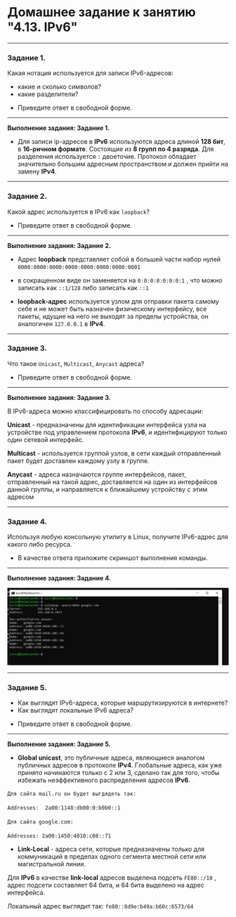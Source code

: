  # Домашнее задание к занятию "4.13. IPv6"

---

### Задание 1. 

Какая нотация используется для записи IPv6-адресов:

 - какие и сколько символов?
 - какие разделители?

* Приведите ответ в свободной форме.
--- 

**Выполнение задания: Задание 1.**

* Для записи ip-адресов в **IPv6**  используются адреса длиной **128 бит**, в **16-ричном формате**. Состоящие из **8 групп по 4 разряда**. Для разделения используется `:` двоеточие. Протокол обладает значительно большим адресным пространством и должен прийти на замену **IPv4**.


---

### Задание 2. 

Какой адрес используется в IPv6 как `loopback`?

* Приведите ответ в свободной форме.
--- 

**Выполнение задания: Задание 2.**

* Адрес **loopback** представляет собой в большей части набор нулей `0000:0000:0000:0000:0000:0000:0000:0001`

* в сокращенном виде он заменяется на `0:0:0:0:0:0:0:1` , что можно записать как  `::1/128` либо записать как `::1 `

* **loopback-адрес** используется узлом для отправки пакета самому себе и не может быть назначен физическому интерфейсу, все пакеты, идущие на него не выходят за пределы устройства, он аналогичен `127.0.0.1` в **IPv4**.


---

### Задание 3. 

Что такое `Unicast`, `Multicast`, `Anycast` адреса?

* Приведите ответ в свободной форме.
--- 

**Выполнение задания: Задание 3.**

В IPv6-адреса можно классифицировать по способу адресации:

**Unicast** - предназначены для идентификации интерфейса узла на устройстве под управлением протокола **IPv6**,  и идентифицируют только один сетевой интерфейс.

**Multicast** - используется группой узлов, в сети каждый отправленный  пакет  будет доставлен каждому узлу в группе.

**Anycast** - адреса назначаются группе интерфейсов, пакет, отправленный на такой адрес, доставляется на один из интерфейсов данной группы, и направляется к ближайшему устройству с этим адресом


---

### Задание 4. 

Используя любую консольную утилиту в Linux, получите IPv6-адрес для какого либо ресурса.

* В качестве ответа приложите скриншот выполнения команды.
--- 

**Выполнение задания: Задание 4.**

![img8.jpg](https://github.com/elekpow/netology/blob/main/net-net_protocol/images/img8.jpg)


---

### Задание 5. 

 - Как выглядят IPv6-адреса, которые маршрутизируются в интернете?
 - Как выглядят локальные IPv6 адреса?

* Приведите ответ в свободной форме.
--- 

**Выполнение задания: Задание 5.**

* **Global unicast**, это публичные адреса, являющиеся аналогом публичных адресов в протоколе **IPv4**.  Глобальные адреса, как уже принято начинаются только с 2 или 3, сделано так для того, чтобы избежать неэффективного распределения адресов **IPv6**.

```
Для сайта mail.ru он будет выгдядеть так:

Addresses:  2a00:1148:db00:0:b0b0::1

Для сайта google.com:

Addresses: 2a00:1450:4010:c08::71
```

* **Link-Local**  - адреса сети, которые предназначены только для коммуникаций в пределах одного сегмента местной сети или магистральной линии. 

Для **IPv6** в качестве **link-local** адресов выделена подсеть `FE80::/10` , адрес подсети составляет 64 бита, и 64 бита выделено на адрес интерфейса.

Локальный адрес выглядит так: `fe80::8d9e:b49a:b60c:6573/64`
 

